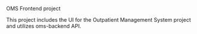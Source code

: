 OMS Frontend project

This project includes the UI for the Outpatient Management System project and utilizes oms-backend API.